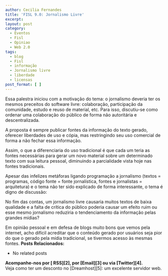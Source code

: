 ```yaml
---
author: Cecilia Fernandes
title: 'FISL 9.0: Jornalismo Livre'
excerpt:
layout: post
category:
  - Eventos
  - Fisl
  - Opiniao
  - Web 2.0
tags:
  - blog
  - Fisl
  - informação
  - Jornalismo livre
  - liberdade
  - licensas
post_format: [ ]
---
```

Essa palestra iniciou com a motivação do tema: o jornalismo deveria ter os mesmos preceitos do software livre: colaboração, participação da comunidade, estudo e reuso de material, etc. Para isso, discutiu-se como ordenar uma colaboração do público de forma não autoritária e descentralizada.

A proposta é sempre publicar fontes da informação do texto gerado, oferecer liberdades de uso e cópia, mas restringindo seu uso comercial de forma a não fechar essa informação.

Assim, o que a diferenciaria do uso tradicional é que cada um teria as fontes necessárias para gerar um novo material sobre um determinado texto com sua leitura pessoal, diminuindo a parcialidade vista hoje nas fontes tradicionais.

Apesar das infelizes metáforas ligando programação a jornalismo (textos = programas, código fonte = fonte jornalística, fontes e jornalistas = arquitetura) e o tema não ter sido explicado de forma interessante, o tema é digno de discussão:

No fim das contas, um jornalismo livre causaria muitos textos de baixa qualidade e a falta de crítica do público poderia causar um efeito ruim ou esse mesmo jornalismo reduziria o tendenciamento da informação pelas grandes mídias?

Em opinião pessoal e em defesa de blogs muito bons que vemos pela internet, acho difícil acreditar que o conteúdo gerado por usuários seja pior do que o gerado pela mídia tradicional, se tivermos acesso às mesmas fontes. 
**Posts Relacionados:** 
*   No related posts









**Acompanhe-nos por [ RSS][2], por [Email][3] ou via [Twitter][4].**  
Veja como ter um desconto no [Dreamhost][5]: um excelente servidor web.






